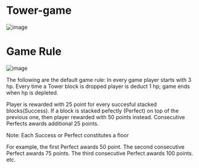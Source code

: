 # Tower-game
![image](https://github.com/user-attachments/assets/5630a795-2489-4d18-bfe5-4815dcd9c0dd)
# Game Rule
![image](https://user-images.githubusercontent.com/17680888/47480922-93a20c00-d864-11e8-8f7c-6d1d60184730.gif)

The following are the default game rule:
In every game player starts with 3 hp. Every time a Tower block is dropped player is deduct 1 hp; game ends when hp is depleted.

Player is rewarded with 25 point for every succesful stacked blocks(Success). If a block is stacked pefectly (Perfect) on top of the previous one, then player rewarded with 50 points instead. Consecutive Perfects awards additional 25 points.

Note: Each Success or Perfect constitutes a floor

For example, the first Perfect awards 50 point. The second consecutive Perfect awards 75 points. The third consecutive Perfect awards 100 points. etc.
